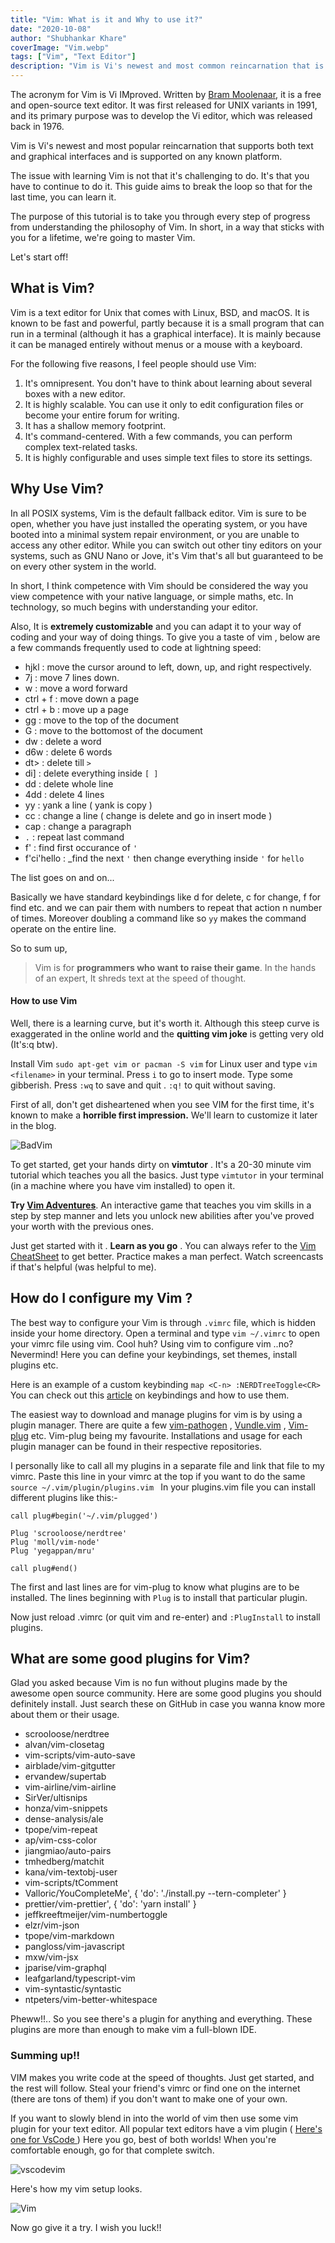 ```yaml
---
title: "Vim: What is it and Why to use it?"
date: "2020-10-08"
author: "Shubhankar Khare"
coverImage: "Vim.webp"
tags: ["Vim", "Text Editor"]
description: "Vim is Vi's newest and most common reincarnation that is supported on every known platform, check out the article to learn about what is ViM, and why to use it."
---
```

The acronym for Vim is Vi IMproved. Written by [Bram Moolenaar](https://en.wikipedia.org/wiki/Bram_Moolenaar), it is a free and open-source text editor. It was first released for UNIX variants in 1991, and its primary purpose was to develop the Vi editor, which was released back in 1976.

Vim is Vi's newest and most popular reincarnation that supports both text and graphical interfaces and is supported on any known platform.

The issue with learning Vim is not that it's challenging to do. It's that you have to continue to do it. This guide aims to break the loop so that for the last time, you can learn it.

The purpose of this tutorial is to take you through every step of progress from understanding the philosophy of Vim. In short, in a way that sticks with you for a lifetime, we're going to master Vim.

Let's start off!
## What is Vim?
Vim is a text editor for Unix that comes with Linux, BSD, and macOS. It is known to be fast and powerful, partly because it is a small program that can run in a terminal (although it has a graphical interface). It is mainly because it can be managed entirely without menus or a mouse with a keyboard.

For the following five reasons, I feel people should use Vim:

1. It's omnipresent. You don't have to think about learning about several boxes with a new editor.
2. It is highly scalable. You can use it only to edit configuration files or become your entire forum for writing.
3. It has a shallow memory footprint.
4. It's command-centered. With a few commands, you can perform complex text-related tasks.
5. It is highly configurable and uses simple text files to store its settings.

## Why Use Vim?

In all POSIX systems, Vim is the default fallback editor. Vim is sure to be open, whether you have just installed the operating system, or you have booted into a minimal system repair environment, or you are unable to access any other editor. While you can switch out other tiny editors on your systems, such as GNU Nano or Jove, it's Vim that's all but guaranteed to be on every other system in the world.

In short, I think competence with Vim should be considered the way you view competence with your native language, or simple maths, etc. In technology, so much begins with understanding your editor.

Also, It is **extremely customizable** and you can adapt it to your way of coding and your way of doing things.
To give you a taste of vim , below are a few commands frequently used to code at lightning speed:

 - hjkl : move the cursor around to left, down, up, and right respectively.
 - 7j : move 7 lines down.
 - w : move a word forward
 - ctrl + f : move down a page
 - ctrl + b : move up a page
 - gg : move to the top of the document
 - G : move to the bottomost of the document
 - dw : delete a word
 - d6w : delete 6 words
 - dt> : delete till  `>`
 - di] : delete everything inside `[ ]`
 - dd : delete whole line
 - 4dd : delete 4 lines
 - yy : yank a line ( yank is copy )
 - cc : change a line ( change is delete and go in insert mode )
 - cap : change a paragraph
 - `.` : repeat last command
 - f' : find first occurance of `'`
 - f'ci'hello : _find the next  `'` then change everything inside `'` for `hello`

The list goes on and on... 

Basically we have standard keybindings like d for delete, c for change, f for find etc. and we can pair them with numbers to repeat that action n number of times. Moreover doubling a command like so `yy` makes the command operate on the entire line.


So to sum up,
>Vim is for **programmers who want to raise their game**. In the hands of an expert, It shreds text at the speed of thought.

 #### How to use Vim
 Well, there is a learning curve, but it's worth it. Although this steep curve is exaggerated in the online world and the **quitting vim joke** is getting very old (It's:q btw).

 Install Vim `sudo apt-get vim or pacman -S vim` for Linux user and type `vim <filename>` in your terminal. Press `i` to go to insert mode. Type some gibberish. Press `:wq` to save and quit . `:q!` to quit without saving.

 First of all, don't get disheartened when you see VIM for the first time, it's known to make a **horrible first impression.** We'll learn to customize it later in the blog.

 ![BadVim](BadVim.webp)


 To get started, get your hands dirty on **vimtutor** . It's a 20-30 minute vim tutorial which teaches you all the basics. Just type `vimtutor` in your terminal (in a machine where you have vim installed) to open it.

**Try  [Vim Adventures](https://vim-adventures.com/)**. An interactive game that teaches you vim skills in a step by step manner and lets you unlock new abilities after you've proved your worth with the previous ones.

 Just get started with it . **Learn as you go** . You can always refer to the [Vim CheatSheet](https://vim.rtorr.com/) to get better. Practice makes a man perfect. Watch screencasts if that's helpful (was helpful to me).

## How do I configure my Vim ?

The best way to configure your Vim is through `.vimrc` file, which is hidden inside your home directory. Open a terminal and type `vim ~/.vimrc` to open your vimrc file using vim. Cool huh? Using vim to configure vim ..no? Nevermind!
Here you can define your keybindings, set themes, install plugins etc.

Here is an example of a custom keybinding
`map <C-n> :NERDTreeToggle<CR>
`
You can check out this [article](https://hea-www.harvard.edu/~fine/Tech/vi.html) on keybindings and how to use them.

The easiest way to download and manage plugins for vim is by using a plugin manager. There are quite a few [vim-pathogen](https://github.com/tpope/vim-pathogen) , [Vundle.vim](https://github.com/VundleVim/Vundle.vim) , [Vim-plug](https://github.com/junegunn/vim-plug) etc.
Vim-plug being my favourite. Installations and usage for each plugin manager can be found in their respective repositories.

I personally like to call all my plugins in a separate file and link that file to my vimrc. Paste this line in your vimrc at the top if you want to do the same `source ~/.vim/plugin/plugins.vim
`
 In your plugins.vim file you can install different plugins like this:-
 ```
 call plug#begin('~/.vim/plugged')

Plug 'scrooloose/nerdtree'
Plug 'moll/vim-node'
Plug 'yegappan/mru'

call plug#end()
```
The first and last lines are for vim-plug to know what plugins are to be installed. The lines beginning with `Plug` is to install that particular plugin.

Now just reload .vimrc (or quit vim and re-enter) and `:PlugInstall` to install plugins.

## What are some good plugins for Vim?
Glad you asked because Vim is no fun without plugins made by the awesome open source community.
Here are some good plugins you should definitely install. Just search these on GitHub in case you wanna know more about them or their usage.

 - scrooloose/nerdtree
 - alvan/vim-closetag
 - vim-scripts/vim-auto-save
 - airblade/vim-gitgutter
 - ervandew/supertab
 - vim-airline/vim-airline
 - SirVer/ultisnips
 - honza/vim-snippets
 - dense-analysis/ale
 - tpope/vim-repeat
 - ap/vim-css-color
 - jiangmiao/auto-pairs
 - tmhedberg/matchit
 - kana/vim-textobj-user
 - vim-scripts/tComment
 - Valloric/YouCompleteMe', { 'do': './install.py --tern-completer' }
 - prettier/vim-prettier', { 'do': 'yarn install' }
 - jeffkreeftmeijer/vim-numbertoggle
 - elzr/vim-json
 - tpope/vim-markdown
 - pangloss/vim-javascript
 - mxw/vim-jsx
 - jparise/vim-graphql
 - leafgarland/typescript-vim
 - vim-syntastic/syntastic
 - ntpeters/vim-better-whitespace

Pheww!!..
So you see there's a plugin for anything and everything. These plugins are more than enough to make vim a full-blown IDE.

### Summing up!!
VIM makes you write code at the speed of thoughts. Just get started, and the rest will follow. Steal your friend's vimrc or find one on the internet (there are tons of them) if you don't want to make one of your own.

If you want to slowly blend in into the world of vim then use some vim plugin for your text editor. All popular text editors have a vim plugin ( [Here's one for VsCode ](https://marketplace.visualstudio.com/items?itemName=vscodevim.vim))
Here you go, best of both worlds! When you're comfortable enough, go for that complete switch.

![vscodevim](vscodevim.webp)

Here's how my vim setup looks.

![Vim](Vim.webp)

Now go give it a try. I wish you luck!!
